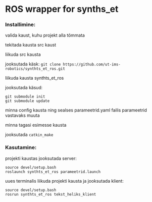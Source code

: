 # **ROS wrapper for synths_et**
### Installimine:
valida kaust, kuhu projekt alla tõmmata

tekitada kausta src kaust

liikuda src kausta

jooksutada käsk: `git clone https://github.com/ut-ims-robotics/synthts_et_ros.git`

liikuda kausta synthts_et_ros

jooksutada käsud:
```
git submodule init
git submodule update
```
minna config kausta ning sealses parameetrid.yaml failis parameetrid vastavaks muuta

minna tagasi esimesse kausta

jooksutada `catkin_make`

### Kasutamine:

projekti kaustas jooksutada server:
```
source devel/setup.bash
roslaunch synthts_et_ros parameetrid.launch
```
uues terminalis liikuda projekti kausta ja jooksutada klient:
```
source devel/setup.bash
rosrun synthts_et_ros tekst_heliks_klient
```
